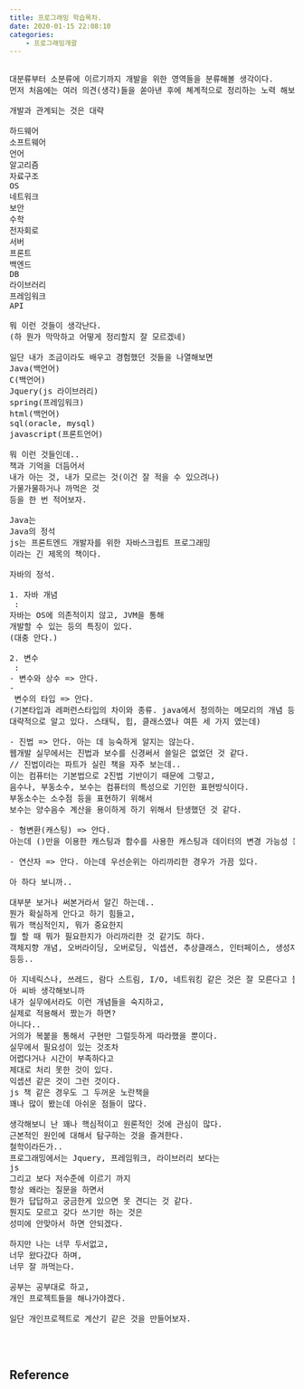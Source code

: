 ```yaml
---
title: 프로그래밍 학습목차.
date: 2020-01-15 22:08:10
categories:
    - 프로그래밍개괄
---
```


<pre>

대분류부터 소분류에 이르기까지 개발을 위한 영역들을 분류해볼 생각이다.
먼저 처음에는 여러 의견(생각)들을 쏟아낸 후에 쳬계적으로 정리하는 노력 해보도록 하겠다.

개발과 관계되는 것은 대략

하드웨어
소프트웨어 
언어 
알고리즘 
자료구조 
OS 
네트워크 
보안 
수학 
전자회로
서버
프론트
백엔드
DB
라이브러리
프레임워크
API

뭐 이런 것들이 생각난다.
(하 뭔가 막막하고 어떻게 정리할지 잘 모르겠네)

일단 내가 조금이라도 배우고 경험했던 것들을 나열해보면
Java(백언어)
C(백언어)
Jquery(js 라이브러리)
spring(프레임워크)
html(백언어)
sql(oracle, mysql)
javascript(프론트언어)

뭐 이런 것들인데..
책과 기억을 더듬어서
내가 아는 것, 내가 모르는 것(이건 잘 적을 수 있으려나)
가물가물하거나 까먹은 것
등을 한 번 적어보자.

Java는 
Java의 정석
js는 프론트엔드 개발자를 위한 자바스크립트 프로그래밍
이라는 긴 제목의 책이다.

자바의 정석.

1. 자바 개념
 : 
자바는 OS에 의존적이지 않고, JVM을 통해
개발할 수 있는 등의 특징이 있다.
(대충 안다.)

2. 변수
 :
- 변수와 상수 => 안다.
-
 변수의 타입 => 안다.
(기본타입과 레퍼런스타입의 차이와 종류. java에서 정의하는 메모리의 개념 등
대략적으로 알고 있다. 스태틱, 힙, 클래스였나 여튼 세 가지 였는데)

- 진법 => 안다. 아는 데 능숙하게 알지는 않는다.
웹개발 실무에서는 진법과 보수를 신경써서 쓸일은 없었던 것 같다. 
// 진법이라는 파트가 실린 책을 자주 보는데..
이는 컴퓨터는 기본법으로 2진법 기반이기 때문에 그렇고,
음수나, 부동소수, 보수는 컴퓨터의 특성으로 기인한 표현방식이다.
부동소수는 소수점 등을 표현하기 위해서
보수는 양수음수 계산을 용이하게 하기 위해서 탄생했던 것 같다.

- 형변환(캐스팅) => 안다.
아는데 ()만을 이용한 캐스팅과 함수를 사용한 캐스팅과 데이터의 변경 가능성 등에 대해서는 케바케다.

- 연산자 => 안다. 아는데 우선순위는 아리까리한 경우가 가끔 있다.

아 하다 보니까..

대부분 보거나 써본거라서 알긴 하는데..
뭔가 확실하게 안다고 하기 힘들고,
뭐가 핵심적인지, 뭐가 중요한지
뭘 할 때 뭐가 필요한지가 아리까리한 것 같기도 하다.
객체지향 개념, 오버라이딩, 오버로딩, 익셉션, 추상클래스, 인터페이스, 생성자, 접근제어자
등등..

아 지네릭스나, 쓰레드, 람다 스트림, I/O, 네트워킹 같은 것은 잘 모른다고 볼 수 있다.
아 씨바 생각해보니까
내가 실무에서라도 이런 개념들을 숙지하고,
실제로 적용해서 짰는가 하면?
아니다..
거의가 복붙을 통해서 구현만 그럴듯하게 따라했을 뿐이다.
실무에서 필요성이 있는 것조차
어렵다거나 시간이 부족하다고
제대로 처리 못한 것이 있다.
익셉션 같은 것이 그런 것이다.
js 책 같은 경우도 그 두꺼운 노란책을
꽤나 많이 봤는데 아쉬운 점들이 많다.

생각해보니 난 꽤나 핵심적이고 원론적인 것에 관심이 많다.
근본적인 원인에 대해서 탐구하는 것을 즐겨한다.
철학이라든가..
프로그래밍에서는 Jquery, 프레임워크, 라이브러리 보다는
js
그리고 보다 저수준에 이르기 까지
항상 왜라는 질문을 하면서
뭔가 답답하고 궁금한게 있으면 못 견디는 것 같다.
뭔지도 모르고 갖다 쓰기만 하는 것은
성미에 안맞아서 하면 안되겠다.

하지만 나는 너무 두서없고,
너무 왔다갔다 하며,
너무 잘 까먹는다.

공부는 공부대로 하고,
개인 프로젝트들을 해나가야겠다.

일단 개인프로젝트로 계산기 같은 것을 만들어보자.



</pre>
## Reference

